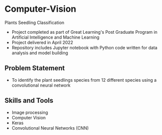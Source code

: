 # Computer-Vision
Plants Seedling Classification
- Project completed as part of Great Learning's Post Graduate Program in Artificial Intelligence and Machine Learning
- Project delivered in April 2022
- Repository includes Jupyter notebook with Python code written for data analysis and model building
  
## Problem Statement
- To identify the plant seedlings species from 12 different species using a convolutional neural network

## Skills and Tools
- Image processing
- Computer Vision
- Keras
- Convolutional Neural Networks (CNN)
